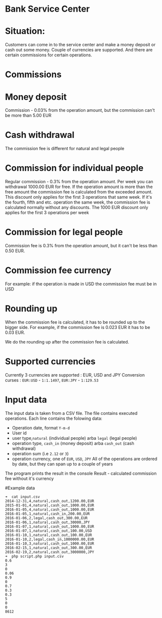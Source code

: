 # Bank Service Center
# Situation:
Customers can come in to the service center and make a money deposit or cash out some
money. Couple of currencies are supported. And there are certain commissions for certain
operations.
# Commissions
# Money deposit

Commission - 0.03% from the operation amount, but the commission can't be more than
5.00 EUR
# Cash withdrawal
The commission fee is different for natural and legal people

# Commission for individual people
Regular commission - 0.3% from the operation amount.
Per week you can withdrawal 1000.00 EUR for free.
If the operation amount is more than the free amount the commission fee is calculated
from the exceeded amount.
This discount only applies for the first 3 operations that same week. If it's the fourth,
fifth and etc. operation the same week, the commission fee is calculated normally without
any discounts. The 1000 EUR discount only applies for the first 3 operations per week

# Commission for legal people
Commission fee is 0.3% from the operation amount, but it can't be less than 0.50 EUR.

# Commission fee currency
For example: if the operation is made in USD the commission fee must be in USD

# Rounding up
When the commission fee is calculated, it has to be rounded up to the bigger side.
For example, if the commission fee is 0.023 EUR it has to be 0.03 EUR.

We do the rounding up after the commission fee is calculated.

# Supported currencies
Currently 3 currencies are supported : EUR, USD and JPY
Conversion curses : 
`EUR:USD` - `1:1.1497`, `EUR:JPY` - `1:129.53`

# Input data
The input data is taken from a CSV file. The file contains executed operations.
Each line contains the folowing data:
- Operation date, format `Y-m-d`
- User id
- user type,`natural` (individual people) arba `legal` (legal people)
- operation type, `cash_in` (money deposit) arba `cash_out` (cash withdrawal)
- operation sum (i.e `2.12` or `3`)
- operation currency, one of `EUR`, `USD`, `JPY`
All of the operations are ordered by date, but they can span up to a couple of years

The program prints the result in the console
Result - calculated commission fee without it's currency

#Example data
```
➜  cat input.csv 
2014-12-31,4,natural,cash_out,1200.00,EUR
2015-01-01,4,natural,cash_out,1000.00,EUR
2016-01-05,4,natural,cash_out,1000.00,EUR
2016-01-05,1,natural,cash_in,200.00,EUR
2016-01-06,2,legal,cash_out,300.00,EUR
2016-01-06,1,natural,cash_out,30000,JPY
2016-01-07,1,natural,cash_out,1000.00,EUR
2016-01-07,1,natural,cash_out,100.00,USD
2016-01-10,1,natural,cash_out,100.00,EUR
2016-01-10,2,legal,cash_in,1000000.00,EUR
2016-01-10,3,natural,cash_out,1000.00,EUR
2016-02-15,1,natural,cash_out,300.00,EUR
2016-02-19,2,natural,cash_out,3000000,JPY
➜  php script.php input.csv
0.6
3
0
0.06
0.9
0
0.7
0.3
0.3
5
0
0
8612
```